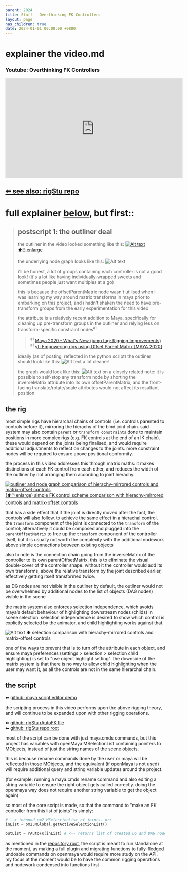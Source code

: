 ```yaml
---
parent: 2024
title: Stuff - Overthinking FK Controllers
layout: page
has_children: true
date: 2024-01-01 00:00:00 +0800
---
```


# explainer the video.md
### Youtube: Overthinking FK Controllers

<iframe width="560" height="315" src="https://www.youtube.com/embed/xIViqV4CP9A" title="YouTube video player" frameborder="0" allow="accelerometer; autoplay; clipboard-write; encrypted-media; gyroscope; picture-in-picture; web-share" referrerpolicy="strict-origin-when-cross-origin" allowfullscreen></iframe>


## [⬅ see also: rigStu repo](https://github.com/STUAAAAAAAAAART/rigStu)

# full explainer [below](#the-rig), but first::

> ## postscript 1: the outliner deal
> the outliner in the video looked something like this:
> [![Alt text](img/yt0001_001_initialOutliner.png)<br/>⬆🖱️ enlarge](img/yt0001_001_initialOutliner.png)
> 
> the underlying node graph looks like this:
> ![Alt text](img/yt0001_002_initialNodeNet.png)
> 
> i'll be honest, a lot of groups containing each controller is not a good look! (it's a lot like having individually-wrapped sweets and sometimes people just want multiples at a go) 
>
> this is because the offsetParentMatrix node wasn't utilised when i was learning my way around matrix transforms in maya prior to embarking on this project, and i hadn't shaken the need to have pre-transform groups from the early experimentation for this video
> 
> the attribute is a relatively recent addition to Maya, specifically for cleaning up pre-transform groups in the outliner and relying less on transform-specific constraint nodes<sup>a1</sup>
> 
> > <sup>a1</sup> [Maya 2020 - What's New (jump tag: Rigging Improvements)](https://help.autodesk.com/view/MAYAUL/2020/ENU/?guid=GUID-AEFFDE75-1F81-4E38-B1D9-9E4C4D23939C#GUID-AEFFDE75-1F81-4E38-B1D9-9E4C4D23939C__SECTION_828DC6F0D7C34254BAFD8932AC2AE278) <br/>
> > <sup>a1</sup> [yt: Empowering rigs using Offset Parent Matrix [MAYA 2020]](https://www.youtube.com/watch?v=JOYMV-bQdlM)
> 
> ideally (as of posting, reflected in the python script) the outliner should look like this:
> ![Alt text](img/yt0001_003_correctOutliner.png)
> a lot cleaner!
>
> the graph would look like this:
> ![Alt text](img/yt0001_004_correctNodeNet.png)
> on a closely related note: it is possible to self-stop any transform node by shorting the inverseMatrix attribute into its own offsetParentMatrix, and the front-facing translate/rotate/scale attributes would not affect its resultant position 
> 

## the rig

most simple rigs have hierarchal chains of controls (i.e. controls parented to controls before it), mirroring the hierachy of the bind joint chain. said system may also contain `parent` or `transform constraints` done to maintain positions in more complex rigs (e.g. FK controls at the end of an IK chain). these would depend on the joints being finalised, and would require additional adjustments to reflect on changes to the joints. more constraint nodes will be required to ensure above positional conformity.

the process in this video addresses this through matrix maths: it makes distinctions of each FK control from each other, and reduces the width of the outliner by not arranging them according to joint hierachy.

[![outliner and node graph comparison of hierachy-mirrored controls and matrix-offset controls](img/yt0001_011_controlComparison.png)<br/>(⬆🖱️ enlarge) simple FK control scheme comparison with hierachy-mirrored controls and matrix-offset controls](img/yt0001_011_controlComparison.png)

that has a side effect that if the joint is directly moved after the fact, the controls will also follow. to achieve the same effect in a hierachal control, the `transform` component of the joint is connected to the `transform` of the control; alternatively it could be composed and plugged into the `parentOffsetMatrix` to free up the `transform` component of the controller itself, but it is usually not worth the complexity with the additional nodework above simple connections between existing objects

also to note is the connection chain going from the inverseMatrix of the controller to its own parentOffsetMatrix. this is to eliminate the visual double-cover of the controller shape. without it the controller would add its own transforms, above the relative transform by the joint described earlier, effectively getting itself transformed twice.

as DG nodes are not visible in the outliner by default, the outliner would not be overwhelmed by additional nodes to the list of objects (DAG nodes) visible in the scene

the matrix system also enforces selection independence, which avoids maya's default behaviour of highlighting downstream nodes (childs) in scene selection. selection independence is desired to show which control is explictly selected by the animator, and child highlighting works against that.

![Alt text](img/yt0001_012_selectionComparison.png)
⬆ selection comparison with hierachy-mirrored controls and matrix-offset controls

one of the ways to prevent that is to turn off the attribute in each object, and ensure maya preferences (settings > selection > selection child highlighting) is set to "use object highlight setting". the downside of the matrix system is that there is no way to allow child highlighting when the user may want it, as all the controls are not in the same hierarchal chain.

## the script

⬅ [github: maya script editor demo](landing_YT0001_autoFKdemo.md)

the scripting process in this video performs upon the above rigging theory, and will continue to be expanded upon with other rigging operations.

⬅ [github: rigStu rAutoFK file](https://github.com/STUAAAAAAAAAART/rigStu/devPython/rAutoFK.py) <br/>
⬅ [github: rigStu repo root](https://github.com/STUAAAAAAAAAART/rigStu)

most of the script can be done with just maya.cmds commands, but this project has variables with openMaya MSelectionList containing pointers to MObjects, instead of just the string names of the scene objects.

this is because rename commands done by the user or maya will be reflected in those MObjects, and the equivalent (if openMaya is not used) will require additional query and string variable updates around the project.

(for example: running a maya.cmds rename command and also editing a string variable to ensure the right object gets called correctly. doing the openmaya way does not require another string variable to get the object again)

so most of the core script is made, so that the command to "make an FK controller from this list of joints" is simply:

```py
# --> inbound om2.MSelectionList of joints. or:
inList = om2.MGlobal.getActiveSelectionList()

outList = rAutoFK(inList) # <-- returns list of created DG and DAG nodes
```

as mentioned in the [repository root](https://github.com/STUAAAAAAAAAART/rigStu), the script is meant to run standalone at the moment, as making a full plugin and migrating functions to fully-fledged undoable commands on openmaya would require more study on the API. my focus at the moment would be to have the common rigging operations and nodework condensed into functions first